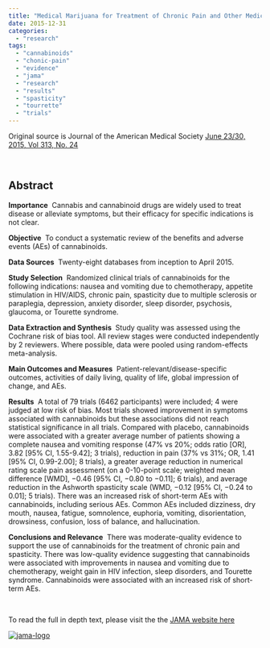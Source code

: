 ```yaml
---
title: "Medical Marijuana for Treatment of Chronic Pain and Other Medical and Psychiatric Problems A Clinical Review"
date: 2015-12-31
categories: 
  - "research"
tags: 
  - "cannabinoids"
  - "chonic-pain"
  - "evidence"
  - "jama"
  - "research"
  - "results"
  - "spasticity"
  - "tourrette"
  - "trials"
---
```


Original source is Journal of the American Medical Society [June 23/30, 2015, Vol 313, No. 24](http://jama.jamanetwork.com/issue.aspx?journalid=67&issueid=934167)

 

## Abstract

**Importance**  Cannabis and cannabinoid drugs are widely used to treat disease or alleviate symptoms, but their efficacy for specific indications is not clear.

**Objective**  To conduct a systematic review of the benefits and adverse events (AEs) of cannabinoids.

**Data Sources**  Twenty-eight databases from inception to April 2015.

**Study Selection**  Randomized clinical trials of cannabinoids for the following indications: nausea and vomiting due to chemotherapy, appetite stimulation in HIV/AIDS, chronic pain, spasticity due to multiple sclerosis or paraplegia, depression, anxiety disorder, sleep disorder, psychosis, glaucoma, or Tourette syndrome.

**Data Extraction and Synthesis**  Study quality was assessed using the Cochrane risk of bias tool. All review stages were conducted independently by 2 reviewers. Where possible, data were pooled using random-effects meta-analysis.

**Main Outcomes and Measures**  Patient-relevant/disease-specific outcomes, activities of daily living, quality of life, global impression of change, and AEs.

**Results**  A total of 79 trials (6462 participants) were included; 4 were judged at low risk of bias. Most trials showed improvement in symptoms associated with cannabinoids but these associations did not reach statistical significance in all trials. Compared with placebo, cannabinoids were associated with a greater average number of patients showing a complete nausea and vomiting response (47% vs 20%; odds ratio \[OR\], 3.82 \[95% CI, 1.55-9.42\]; 3 trials), reduction in pain (37% vs 31%; OR, 1.41 \[95% CI, 0.99-2.00\]; 8 trials), a greater average reduction in numerical rating scale pain assessment (on a 0-10-point scale; weighted mean difference \[WMD\], −0.46 \[95% CI, −0.80 to −0.11\]; 6 trials), and average reduction in the Ashworth spasticity scale (WMD, −0.12 \[95% CI, −0.24 to 0.01\]; 5 trials). There was an increased risk of short-term AEs with cannabinoids, including serious AEs. Common AEs included dizziness, dry mouth, nausea, fatigue, somnolence, euphoria, vomiting, disorientation, drowsiness, confusion, loss of balance, and hallucination.

**Conclusions and Relevance**  There was moderate-quality evidence to support the use of cannabinoids for the treatment of chronic pain and spasticity. There was low-quality evidence suggesting that cannabinoids were associated with improvements in nausea and vomiting due to chemotherapy, weight gain in HIV infection, sleep disorders, and Tourette syndrome. Cannabinoids were associated with an increased risk of short-term AEs.

 

To read the full in depth text, please visit the the [JAMA website here](http://jama.jamanetwork.com/article.aspx?articleid=2338251) 

[![jama-logo](/wp-content/uploads/2015/12/jama-logo.jpg?w=300)](http://jama.jamanetwork.com/article.aspx?articleid=2338251)

